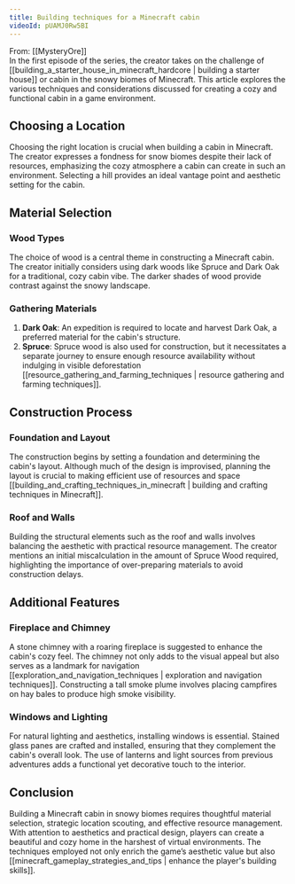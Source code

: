 ```yaml
---
title: Building techniques for a Minecraft cabin
videoId: pUAMJ0Rw5BI
---
```


From: [[MysteryOre]] <br/> 
In the first episode of the series, the creator takes on the challenge of [[building_a_starter_house_in_minecraft_hardcore | building a starter house]] or cabin in the snowy biomes of Minecraft. This article explores the various techniques and considerations discussed for creating a cozy and functional cabin in a game environment.

## Choosing a Location

Choosing the right location is crucial when building a cabin in Minecraft. The creator expresses a fondness for snow biomes despite their lack of resources, emphasizing the cozy atmosphere a cabin can create in such an environment. Selecting a hill provides an ideal vantage point and aesthetic setting for the cabin.

## Material Selection

### Wood Types

The choice of wood is a central theme in constructing a Minecraft cabin. The creator initially considers using dark woods like Spruce and Dark Oak for a traditional, cozy cabin vibe. The darker shades of wood provide contrast against the snowy landscape.

### Gathering Materials

1. **Dark Oak**: An expedition is required to locate and harvest Dark Oak, a preferred material for the cabin's structure.
2. **Spruce**: Spruce wood is also used for construction, but it necessitates a separate journey to ensure enough resource availability without indulging in visible deforestation [[resource_gathering_and_farming_techniques | resource gathering and farming techniques]].

## Construction Process

### Foundation and Layout

The construction begins by setting a foundation and determining the cabin's layout. Although much of the design is improvised, planning the layout is crucial to making efficient use of resources and space [[building_and_crafting_techniques_in_minecraft | building and crafting techniques in Minecraft]].

### Roof and Walls

Building the structural elements such as the roof and walls involves balancing the aesthetic with practical resource management. The creator mentions an initial miscalculation in the amount of Spruce Wood required, highlighting the importance of over-preparing materials to avoid construction delays.

## Additional Features

### Fireplace and Chimney

A stone chimney with a roaring fireplace is suggested to enhance the cabin's cozy feel. The chimney not only adds to the visual appeal but also serves as a landmark for navigation [[exploration_and_navigation_techniques | exploration and navigation techniques]]. Constructing a tall smoke plume involves placing campfires on hay bales to produce high smoke visibility.

### Windows and Lighting

For natural lighting and aesthetics, installing windows is essential. Stained glass panes are crafted and installed, ensuring that they complement the cabin's overall look. The use of lanterns and light sources from previous adventures adds a functional yet decorative touch to the interior.

## Conclusion

Building a Minecraft cabin in snowy biomes requires thoughtful material selection, strategic location scouting, and effective resource management. With attention to aesthetics and practical design, players can create a beautiful and cozy home in the harshest of virtual environments. The techniques employed not only enrich the game’s aesthetic value but also [[minecraft_gameplay_strategies_and_tips | enhance the player's building skills]].